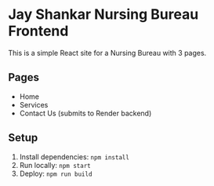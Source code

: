 # Jay Shankar Nursing Bureau Frontend

This is a simple React site for a Nursing Bureau with 3 pages.

## Pages
- Home
- Services
- Contact Us (submits to Render backend)

## Setup
1. Install dependencies: `npm install`
2. Run locally: `npm start`
3. Deploy: `npm run build`
